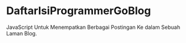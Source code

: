 # DaftarIsiProgrammerGoBlog
JavaScript Untuk Menempatkan Berbagai Postingan Ke dalam Sebuah Laman Blog.
